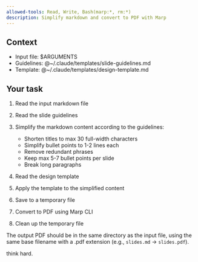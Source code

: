 ```yaml
---
allowed-tools: Read, Write, Bash(marp:*, rm:*)
description: Simplify markdown and convert to PDF with Marp
---
```


## Context

- Input file: $ARGUMENTS
- Guidelines: @~/.claude/templates/slide-guidelines.md
- Template: @~/.claude/templates/design-template.md

## Your task

1. Read the input markdown file
1. Read the slide guidelines
1. Simplify the markdown content according to the guidelines:
   - Shorten titles to max 30 full-width characters
   - Simplify bullet points to 1-2 lines each
   - Remove redundant phrases
   - Keep max 5-7 bullet points per slide
   - Break long paragraphs

1. Read the design template
1. Apply the template to the simplified content
1. Save to a temporary file
1. Convert to PDF using Marp CLI
1. Clean up the temporary file

The output PDF should be in the same directory as the input file, using the same base filename with a .pdf extension (e.g., `slides.md` → `slides.pdf`).

think hard.
